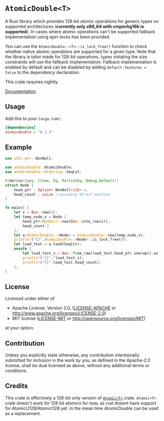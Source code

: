 # `AtomicDouble<T>`
A Rust library which provides 128-bit atomic operations for generic types on supported architectures (**currently only x86_64 with cmpxchg16b is supported**). In cases where atomic operations can't be supported fallback implementation using spin-locks has been provided.

You can use the `AtomicDouble::<T>::is_lock_free()` function to check whether native atomic operations are supported for a given type.
Note that the library is tailor made for 128-bit operations, types violating the size constraints will use the fallback implementation.
Fallback implementation is enabled by default and can be disabled by adding `default-features = false` to the dependency declaration.

This crate requires nightly.

[Documentation](https://docs.rs/atomicdouble)

## Usage
Add this to your `Cargo.toml`:
```toml
[dependencies]
atomicdouble = "0.1.3"
```

## Example
```rust
use std::ptr::NonNull;

use atomicdouble::AtomicDouble;
use atomicdouble::Ordering::SeqCst;

#[derive(Copy, Clone, Eq, PartialEq, Debug,Default)]
struct Node {
    head_ptr : Option< NonNull<i32> >,
    head_count : usize //assuming 64-bit machine
}

fn main() {
    let x = Box::new(5);
    let temp_node_x = Node {
        head_ptr:NonNull::new(Box::into_raw(x)),
        head_count:3
    };
    let a:AtomicDouble::<Node> = AtomicDouble::new(temp_node_x);
    println!("{}",AtomicDouble::<Node>::is_lock_free());
    let load_test = a.load(SeqCst);
    unsafe {
        let load_test_x = Box::from_raw(load_test.head_ptr.unwrap().as_ptr());
        println!("{}",*load_test_x);
        println!("{}",load_test.head_count);
    };
}
```
## License

Licensed under either of

 * Apache License, Version 2.0, ([LICENSE-APACHE](LICENSE-APACHE) or http://www.apache.org/licenses/LICENSE-2.0)
 * MIT license ([LICENSE-MIT](LICENSE-MIT) or http://opensource.org/licenses/MIT)

at your option.

## Contribution

Unless you explicitly state otherwise, any contribution intentionally submitted
for inclusion in the work by you, as defined in the Apache-2.0 license, shall be dual licensed as above, without any
additional terms or conditions.

## Credits
This crate is effectively a 128-bit only version of [`Atomic<T>`](https://github.com/Amanieu/atomic-rs) crate. `Atomic<T>` crate doesn't work for 128 bit atomics for now, as rust doesnt have support for AtomicU128/AtomicI128 yet. In the mean time AtomicDouble<T> can be used as a replacement.
